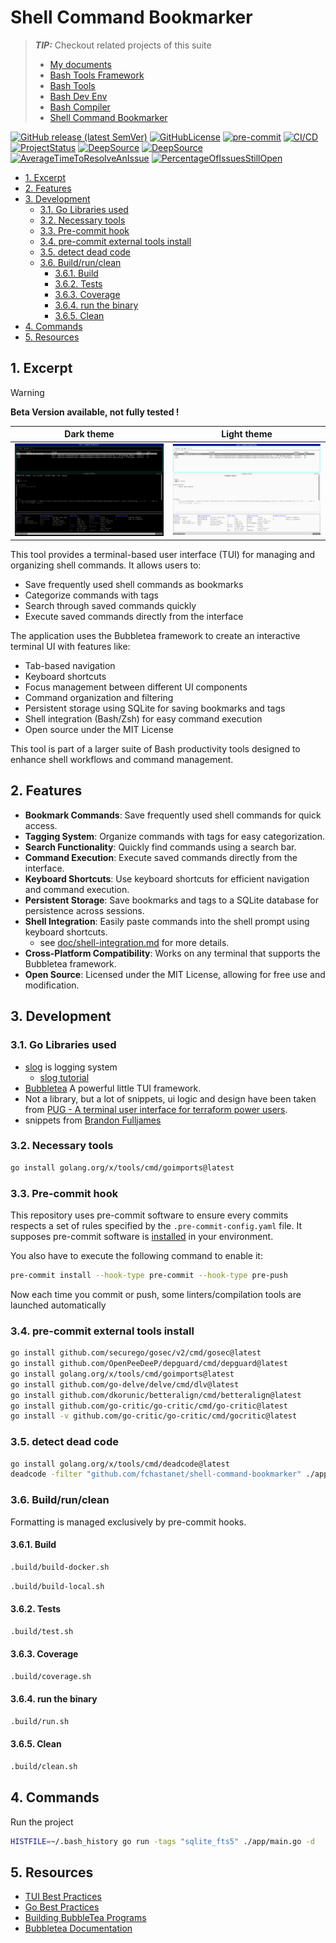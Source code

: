 # Shell Command Bookmarker

> **_TIP:_** Checkout related projects of this suite
>
> - [My documents](https://fchastanet.github.io/my-documents/)
> - [Bash Tools Framework](https://fchastanet.github.io/bash-tools-framework/)
> - [Bash Tools](https://fchastanet.github.io/bash-tools/)
> - [Bash Dev Env](https://fchastanet.github.io/bash-dev-env/)
> - [Bash Compiler](https://fchastanet.github.io/bash-compiler/)
> - [Shell Command Bookmarker](https://fchastanet.github.io/shell-command-bookmarker/)

<!-- markdownlint-capture -->

<!-- markdownlint-disable MD013 -->

[![GitHub release (latest SemVer)](https://img.shields.io/github/release/fchastanet/shell-command-bookmarker?logo=github&sort=semver)](https://github.com/fchastanet/shell-command-bookmarker/releases)
[![GitHubLicense](https://img.shields.io/github/license/Naereen/StrapDown.js.svg)](https://github.com/fchastanet/shell-command-bookmarker/blob/master/LICENSE)
[![pre-commit](https://img.shields.io/badge/pre--commit-enabled-brightgreen?logo=pre-commit)](https://github.com/pre-commit/pre-commit)
[![CI/CD](https://github.com/fchastanet/shell-command-bookmarker/actions/workflows/main.yml/badge.svg)](https://github.com/fchastanet/shell-command-bookmarker/actions?query=workflow%3A%22Lint+and+test%22+branch%3Amaster)
[![ProjectStatus](http://opensource.box.com/badges/active.svg)](http://opensource.box.com/badges "Project Status")
[![DeepSource](https://deepsource.io/gh/fchastanet/shell-command-bookmarker.svg/?label=active+issues&show_trend=true)](https://deepsource.io/gh/fchastanet/shell-command-bookmarker/?ref=repository-badge)
[![DeepSource](https://deepsource.io/gh/fchastanet/shell-command-bookmarker.svg/?label=resolved+issues&show_trend=true)](https://deepsource.io/gh/fchastanet/shell-command-bookmarker/?ref=repository-badge)
[![AverageTimeToResolveAnIssue](http://isitmaintained.com/badge/resolution/fchastanet/shell-command-bookmarker.svg)](http://isitmaintained.com/project/fchastanet/shell-command-bookmarker "Average time to resolve an issue")
[![PercentageOfIssuesStillOpen](http://isitmaintained.com/badge/open/fchastanet/shell-command-bookmarker.svg)](http://isitmaintained.com/project/fchastanet/shell-command-bookmarker "Percentage of issues still open")

<!-- markdownlint-restore -->

- [1. Excerpt](#1-excerpt)
- [2. Features](#2-features)
- [3. Development](#3-development)
  - [3.1. Go Libraries used](#31-go-libraries-used)
  - [3.2. Necessary tools](#32-necessary-tools)
  - [3.3. Pre-commit hook](#33-pre-commit-hook)
  - [3.4. pre-commit external tools install](#34-pre-commit-external-tools-install)
  - [3.5. detect dead code](#35-detect-dead-code)
  - [3.6. Build/run/clean](#36-buildrunclean)
    - [3.6.1. Build](#361-build)
    - [3.6.2. Tests](#362-tests)
    - [3.6.3. Coverage](#363-coverage)
    - [3.6.4. run the binary](#364-run-the-binary)
    - [3.6.5. Clean](#365-clean)
- [4. Commands](#4-commands)
- [5. Resources](#5-resources)

## 1. Excerpt

> [!WARNING]
>
> **Beta Version available, not fully tested !**

| **Dark theme**                               | **Light theme**                               |
| -------------------------------------------- | --------------------------------------------- |
| ![application preview](doc/preview-dark.png) | ![application preview](doc/preview-light.png) |

This tool provides a terminal-based user interface (TUI) for managing and
organizing shell commands. It allows users to:

- Save frequently used shell commands as bookmarks
- Categorize commands with tags
- Search through saved commands quickly
- Execute saved commands directly from the interface

The application uses the Bubbletea framework to create an interactive terminal
UI with features like:

- Tab-based navigation
- Keyboard shortcuts
- Focus management between different UI components
- Command organization and filtering
- Persistent storage using SQLite for saving bookmarks and tags
- Shell integration (Bash/Zsh) for easy command execution
- Open source under the MIT License

This tool is part of a larger suite of Bash productivity tools designed to
enhance shell workflows and command management.

## 2. Features

- **Bookmark Commands**: Save frequently used shell commands for quick access.
- **Tagging System**: Organize commands with tags for easy categorization.
- **Search Functionality**: Quickly find commands using a search bar.
- **Command Execution**: Execute saved commands directly from the interface.
- **Keyboard Shortcuts**: Use keyboard shortcuts for efficient navigation and
  command execution.
- **Persistent Storage**: Save bookmarks and tags to a SQLite database for
  persistence across sessions.
- **Shell Integration**: Easily paste commands into the shell prompt using
  keyboard shortcuts.
  - see [doc/shell-integration.md](doc/shell-integration.md) for more details.
- **Cross-Platform Compatibility**: Works on any terminal that supports the
  Bubbletea framework.
- **Open Source**: Licensed under the MIT License, allowing for free use and
  modification.

## 3. Development

### 3.1. Go Libraries used

- [slog](https://pkg.go.dev/golang.org/x/exp/slog) is logging system
  - [slog tutorial](https://betterstack.com/community/guides/logging/logging-in-go/#customizing-the-default-logger)
- [Bubbletea](https://github.com/charmbracelet/bubbletea) A powerful little TUI
  framework.
- Not a library, but a lot of snippets, ui logic and design have been taken from
  [PUG - A terminal user interface for terraform power users](https://github.com/leg100/pug).
- snippets from
  [Brandon Fulljames](https://github.com/Evertras/bubble-table/blob/main/table/dimensions.go)

### 3.2. Necessary tools

```bash
go install golang.org/x/tools/cmd/goimports@latest
```

### 3.3. Pre-commit hook

This repository uses pre-commit software to ensure every commits respects a set
of rules specified by the `.pre-commit-config.yaml` file. It supposes pre-commit
software is [installed](https://pre-commit.com/#install) in your environment.

You also have to execute the following command to enable it:

```bash
pre-commit install --hook-type pre-commit --hook-type pre-push
```

Now each time you commit or push, some linters/compilation tools are launched
automatically

### 3.4. pre-commit external tools install

```bash
go install github.com/securego/gosec/v2/cmd/gosec@latest
go install github.com/OpenPeeDeeP/depguard/cmd/depguard@latest
go install golang.org/x/tools/cmd/goimports@latest
go install github.com/go-delve/delve/cmd/dlv@latest
go install github.com/dkorunic/betteralign/cmd/betteralign@latest
go install github.com/go-critic/go-critic/cmd/go-critic@latest
go install -v github.com/go-critic/go-critic/cmd/gocritic@latest
```

### 3.5. detect dead code

```bash
go install golang.org/x/tools/cmd/deadcode@latest
deadcode -filter "github.com/fchastanet/shell-command-bookmarker" ./app/main.go
```

### 3.6. Build/run/clean

Formatting is managed exclusively by pre-commit hooks.

#### 3.6.1. Build

```bash
.build/build-docker.sh
```

```bash
.build/build-local.sh
```

#### 3.6.2. Tests

```bash
.build/test.sh
```

#### 3.6.3. Coverage

```bash
.build/coverage.sh
```

#### 3.6.4. run the binary

```bash
.build/run.sh
```

#### 3.6.5. Clean

```bash
.build/clean.sh
```

## 4. Commands

Run the project

```bash
HISTFILE=~/.bash_history go run -tags "sqlite_fts5" ./app/main.go -d
```

## 5. Resources

- [TUI Best Practices](doc/tui-best-practices.md)
- [Go Best Practices](doc/go-best-practices.md)
- [Building BubbleTea Programs](https://leg100.github.io/en/posts/building-bubbletea-programs/)
- [Bubbletea Documentation](https://pkg.go.dev/github.com/charmbracelet/bubbletea)
